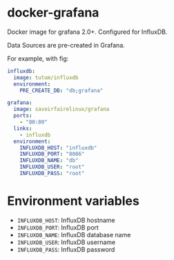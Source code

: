 # docker-grafana

Docker image for grafana 2.0+. Configured for InfluxDB.

Data Sources are pre-created in Grafana.

For example, with fig:
```yaml
influxdb:
  image: tutum/influxdb
  environment:
    PRE_CREATE_DB: "db;grafana"

grafana:
  image: savoirfairelinux/grafana
  ports:
    - "80:80"
  links:
    - influxdb
  environment:
    INFLUXDB_HOST: "influxdb"
    INFLUXDB_PORT: "8086"
    INFLUXDB_NAME: "db"
    INFLUXDB_USER: "root"
    INFLUXDB_PASS: "root"
```

# Environment variables
- ```INFLUXDB_HOST```: InfluxDB hostname
- ```INFLUXDB_PORT```: InfluxDB port
- ```INFLUXDB_NAME```:  InfluxDB database name
- ```INFLUXDB_USER```: InfluxDB username
- ```INFLUXDB_PASS```: InfluxDB password
